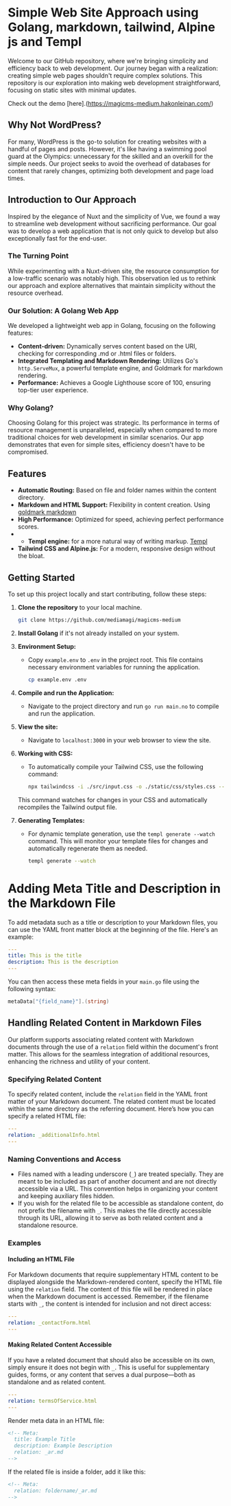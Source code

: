 # Simple Web Site Approach using Golang, markdown, tailwind, Alpine js and Templ

Welcome to our GitHub repository, where we're bringing simplicity and efficiency back to web development. Our journey began with a realization: creating simple web pages shouldn't require complex solutions. This repository is our exploration into making web development straightforward, focusing on static sites with minimal updates.

Check out the demo [here].(https://magicms-medium.hakonleinan.com/)
## Why Not WordPress?

For many, WordPress is the go-to solution for creating websites with a handful of pages and posts. However, it's like having a swimming pool guard at the Olympics: unnecessary for the skilled and an overkill for the simple needs. Our project seeks to avoid the overhead of databases for content that rarely changes, optimizing both development and page load times.

## Introduction to Our Approach

Inspired by the elegance of Nuxt and the simplicity of Vue, we found a way to streamline web development without sacrificing performance. Our goal was to develop a web application that is not only quick to develop but also exceptionally fast for the end-user.

### The Turning Point

While experimenting with a Nuxt-driven site, the resource consumption for a low-traffic scenario was notably high. This observation led us to rethink our approach and explore alternatives that maintain simplicity without the resource overhead.

### Our Solution: A Golang Web App

We developed a lightweight web app in Golang, focusing on the following features:

- **Content-driven:** Dynamically serves content based on the URI, checking for corresponding .md or .html files or folders.
- **Integrated Templating and Markdown Rendering:** Utilizes Go's `http.ServeMux`, a powerful template engine, and Goldmark for markdown rendering.
- **Performance:** Achieves a Google Lighthouse score of 100, ensuring top-tier user experience.

### Why Golang?

Choosing Golang for this project was strategic. Its performance in terms of resource management is unparalleled, especially when compared to more traditional choices for web development in similar scenarios. Our app demonstrates that even for simple sites, efficiency doesn't have to be compromised.

## Features

- **Automatic Routing:** Based on file and folder names within the content directory.
- **Markdown and HTML Support:** Flexibility in content creation. Using [goldmark markdown](https://github.com/yuin/goldmark)
- **High Performance:** Optimized for speed, achieving perfect performance scores.
- - **Templ engine:** for a more natural way of writing markup. [Templ](https://github.com/a-h/templ)
- **Tailwind CSS and Alpine.js:** For a modern, responsive design without the bloat.

## Getting Started

To set up this project locally and start contributing, follow these steps:

1. **Clone the repository** to your local machine.

    ```bash
    git clone https://github.com/mediamagi/magicms-medium
    ```

2. **Install Golang** if it's not already installed on your system.

3. **Environment Setup:**

    - Copy `example.env` to `.env` in the project root. This file contains necessary environment variables for running the application.

        ```bash
        cp example.env .env
        ```

4. **Compile and run the Application:**

    - Navigate to the project directory and run `go run main.no` to compile and run the application.

5. **View the site:**

    - Navigate to `localhost:3000` in your web browser to view the site.

6. **Working with CSS:**

    - To automatically compile your Tailwind CSS, use the following command:

        ```bash
        npx tailwindcss -i ./src/input.css -o ./static/css/styles.css --watch
        ```

   This command watches for changes in your CSS and automatically recompiles the Tailwind output file.

7. **Generating Templates:**

    - For dynamic template generation, use the `templ generate --watch` command. This will monitor your template files for changes and automatically regenerate them as needed.

        ```bash
        templ generate --watch
        ```

# Adding Meta Title and Description in the Markdown File

To add metadata such as a title or description to your Markdown files, you can use the YAML front matter block at the beginning of the file. Here's an example:

```yaml
---
title: This is the title
description: This is the description
---
```

You can then access these meta fields in your `main.go` file using the following syntax:

```go
metaData["{field_name}"].(string)
```

## Handling Related Content in Markdown Files

Our platform supports associating related content with Markdown documents through the use of a `relation` field within the document's front matter. This allows for the seamless integration of additional resources, enhancing the richness and utility of your content.

### Specifying Related Content

To specify related content, include the `relation` field in the YAML front matter of your Markdown document. The related content must be located within the same directory as the referring document. Here’s how you can specify a related HTML file:

```yaml
---
relation: _additionalInfo.html
---
```

### Naming Conventions and Access

- Files named with a leading underscore (`_`) are treated specially. They are meant to be included as part of another document and are not directly accessible via a URL. This convention helps in organizing your content and keeping auxiliary files hidden.
- If you wish for the related file to be accessible as standalone content, do not prefix the filename with `_`. This makes the file directly accessible through its URL, allowing it to serve as both related content and a standalone resource.

### Examples

#### Including an HTML File

For Markdown documents that require supplementary HTML content to be displayed alongside the Markdown-rendered content, specify the HTML file using the `relation` field. The content of this file will be rendered in place when the Markdown document is accessed. Remember, if the filename starts with `_`, the content is intended for inclusion and not direct access:

```yaml
---
relation: _contactForm.html
---
```

#### Making Related Content Accessible

If you have a related document that should also be accessible on its own, simply ensure it does not begin with `_`. This is useful for supplementary guides, forms, or any content that serves a dual purpose—both as standalone and as related content.

```yaml
---
relation: termsOfService.html
---
```

Render meta data in an HTML file:
```html
<!-- Meta:
  title: Example Title
  description: Example Description
  relation: _ar.md
-->
```

If the related file is inside a folder, add it like this:

```html
<!-- Meta:
  relation: foldername/_ar.md
-->
```

